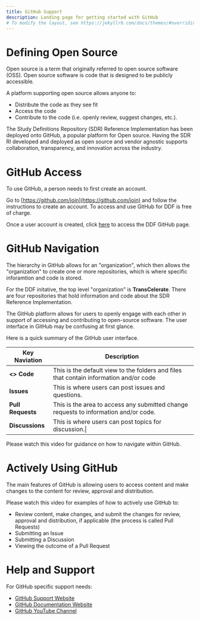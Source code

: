 ```yaml
---
title: GitHub Support
description: Landing page for getting started with GitHub
# To modify the layout, see https://jekyllrb.com/docs/themes/#overriding-theme-defaults
---
```

# Defining Open Source
Open source is a term that originally referred to open source software (OSS). Open source software is code that is designed to be publicly accessible.  

A platform supporting open source allows anyone to:
- Distribute the code as they see fit
- Access the code
- Contribute to the code (i.e. openly review, suggest changes, etc.).

The Study Definitions Repository (SDR) Reference Implementation has been deployed onto GitHub, a popular platform for Open source.  Having the SDR RI developed and deployed as open source and vendor agnostic supports collaboration, transparency, and innovation across the industry. 

# GitHub Access

To use GitHub, a person needs to first create an account. 

Go to [https://github.com/join](https://github.com/join) and follow the instructions to create an account.  To access and use GitHub for DDF is free of charge. 

Once a user account is created, click [here](https://github.com/transceleratebiopharmainc) to access the DDF GitHub page. 

# GitHub Navigation

The hierarchy in GitHub allows for an "organization", which then allows the "organization" to create one or more repositories, which is where specific inforamtion and code is stored. 

For the DDF initative, the top level "organization" is **TransCelerate**.  There are four repositories that hold information and code about the SDR Reference Implementation. 

The GitHub platform allows for users to openly engage with each other in support of accessing and contributing to open-source software.  The user interface in GitHub may be confusing at first glance.  

Here is a quick summary of the GitHub user interface.

|Key Naviation|Description|
|---|---|
|**<> Code**| This is the default view to the folders and files that contain information and/or code|
|**Issues**| This is where users can post issues and questions.|
|**Pull Requests**| This is the area to access any submitted change requests to information and/or code.|
|**Discussions**| This is where users can post topics for discussion.\|

Please watch this video for guidance on how to navigate within GitHub. 

# Actively Using GitHub
The main features of GitHub is allowing users to access content and make changes to the content for review, approval and distribution.  

Please watch this video for examples of how to actively use GitHub to:
- Review content, make changes, and submit the changes for review, approval and distribution, if applicable (the process is called Pull Requests)
- Submitting an Issue
- Submitting a Discussion
- Viewing the outcome of a Pull Request

# Help and Support
For GitHub specific support needs:
- [GitHub Support Website](https://support.github.com/)
- [GitHub Documentation Website](https://docs.github.com/en)
- [GitHub YouTube Channel](https://www.youtube.com/channel/UC7c3Kb6jYCRj4JOHHZTxKsQ)
